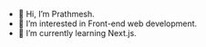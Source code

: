 - 👋 Hi, I’m Prathmesh.
- 👀 I’m interested in Front-end web development.
- 🌱 I’m currently learning Next.js.

<!---
prathmesh-mhatre98/prathmesh-mhatre98 is a ✨ special ✨ repository because its `README.md` (this file) appears on your GitHub profile.
You can click the Preview link to take a look at your changes.
--->
